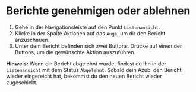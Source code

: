 # Berichte genehmigen oder ablehnen

1. Gehe in der Navigationsleiste auf den Punkt `Listenansicht`.
2. Klicke in der Spalte Aktionen auf das `Auge`, um dir den Bericht anzuschauen.
3. Unter dem Bericht befinden sich zwei Buttons. Drücke auf einen der Buttons, um die gewünschte Aktion auszuführen.

**Hinweis:** Wenn ein Bericht abgelehnt wurde, findest du ihn in der `Listenansicht` mit dem Status `Abgelehnt`. Sobald dein Azubi den Bericht wieder eingereicht hat, bekommst du den neuen Bericht wieder zugeschickt.
